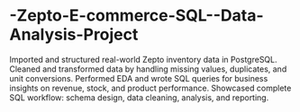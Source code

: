 # -Zepto-E-commerce-SQL--Data-Analysis-Project
Imported and structured real-world Zepto inventory data in PostgreSQL.
Cleaned and transformed data by handling missing values, duplicates, and unit conversions.
Performed EDA and wrote SQL queries for business insights on revenue, stock, and product performance.
Showcased complete SQL workflow: schema design, data cleaning, analysis, and reporting.
